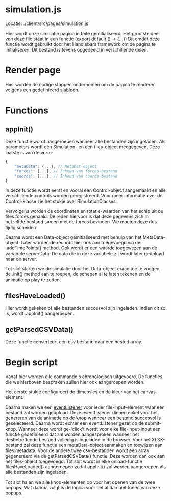 # simulation.js

Locatie: ./client/src/pages/simulation.js

Hier wordt onze simulatie pagina in feite geïnitialiseerd. Het grootste deel van deze file staat in een functie (export default () → {...}) Dit omdat deze functie wordt gebruikt door het Handlebars framework om de pagina te initialiseren. Dit bestand is tevens opgedeeld in verschillende delen.

# Render page

Hier worden de nodige stappen ondernomen om de pagina te renderen volgens een gedefinieerd sjabloon.

# Functions

## appInit()

Deze functie wordt aangeroepen wanneer alle bestanden zijn ingeladen. Als parameters wordt een Simulation- en een files-object meegegeven. Deze laatste is van de vorm:

```jsx
{
	"metaData": {...}, // MetaDat-object
	"forces": [...], // Inhoud van forces-bestand
	"coords": [...], // Inhoud van coords-bestand
}
```

In deze functie wordt eerst en vooral een Control-object aangemaakt en alle verschillende controls worden geregistreerd. Voor meer informatie over de Control-klasse zie het stukje over SimulationClasses.

Vervolgens worden de coordinaten en rotatie-waarden van het schip uit de files.forces gehaald. De reden hiervoor is dat deze gegevens zich in hetzelfde bestand samen met de forces bevinden. We moeten deze dus tijdig scheiden

Daarna wordt een Data-object geïnitialiseerd met behulp van het MetaData-object. Later worden de records hier ook aan toegevoegd via de .addTimePoints() method. Ook wordt er een waarde toegewezen aan de variabele serverData. De data die in deze variabele zit wordt later geüpload naar de server.

Tot slot starten we de simulatie door het Data-object eraan toe te voegen, de .init() method aan te roepen, de schepen al te laten tekenen en de animatie op play te zetten.

## filesHaveLoaded()

Hier wordt gekeken of alle bestanden succesvol zijn ingeladen. Indien dit zo is, wordt .appInit() aangeroepen.

## getParsedCSVData()

Deze functie converteert een csv bestand naar een nested array.

# Begin script

Vanaf hier worden alle commando's chronologisch uitgevoerd. De functies die we hierboven bespraken zullen hier ook aangeroepen worden.

Het eerste stukje configureert de dimensies en de kleur van het canvas-element.

Daarna maken we een [eventListener](https://developer.mozilla.org/en-US/docs/Web/API/EventListener) voor ieder file-input-element waar een bestand zal worden geüpload. Deze eventListener dienen enkel voor het genereren van de animatie op de knop wanneer een bestand succesvol is geselecteerd. Daarna wordt echter een eventListener gezet op de submit-knop. Wanneer deze wordt ge-'click't wordt voor elke file-input-input een functie gedefinieerd dat zal worden aangesproken wanneer het desbetreffende bestand volledig is ingeladen in de browser. Voor het XLSX-bestand zal deze functie een metaData-object aanmaken en toewijzen aan files.metadata. Voor de andere twee csv-bestanden wordt een array gegenereerd via de getParsedCSVData() functie. Deze worden dan ook aan het files-object toegevoegd. Tot slot wordt in elke onload-functie filesHaveLoaded() aangeroepen zodat appInit() zal worden aangeroepen als alle bestanden zijn ingeladen.

Tot slot halen we alle knop-elementen op voor het openen van de twee popups. Wat daarna volgt is de logica voor het al dan niet tonen van deze popups.
